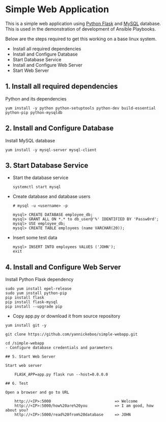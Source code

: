 # Simple Web Application

This is a simple web application using [Python Flask](http://flask.pocoo.org/) and [MySQL](https://www.mysql.com/) database. 
This is used in the demonstration of development of Ansible Playbooks.
  
  Below are the steps required to get this working on a base linux system.
  
  - Install all required dependencies
  - Install and Configure Database
  - Start Database Service
  - Install and Configure Web Server
  - Start Web Server
   
## 1. Install all required dependencies
  
  Python and its dependencies

    yum install -y python python-setuptools python-dev build-essential python-pip python-mysqldb

   
## 2. Install and Configure Database
    
 Install MySQL database
    
    yum install -y mysql-server mysql-client

## 3. Start Database Service
  - Start the database service
    
        systemctl start mysql

  - Create database and database users
        
        # mysql -u <username> -p
        
        mysql> CREATE DATABASE employee_db;
        mysql> GRANT ALL ON *.* to db_user@'%' IDENTIFIED BY 'Passw0rd';
        mysql> USE employee_db;
        mysql> CREATE TABLE employees (name VARCHAR(20));
        
  - Insert some test data
        
        mysql> INSERT INTO employees VALUES ('JOHN');
        exit
    
## 4. Install and Configure Web Server

Install Python Flask dependency


    sudo yum install epel-release
    sudo yum install python-pip
    pip install flask
    pip install flask-mysql
    pip install --upgrade pip

- Copy app.py or download it from source repository
```
yum install git -y

git clone https://github.com/yannickeboo/simple-webapp.git

cd /simple-webapp
- Configure database credentials and parameters 

## 5. Start Web Server

Start web server

    FLASK_APP=app.py flask run --host=0.0.0.0
    
## 6. Test

Open a browser and go to URL

    http://<IP>:5000                            => Welcome
    http://<IP>:5000/how%20are%20you            => I am good, how about you?
    http://<IP>:5000/read%20from%20database     => JOHN

